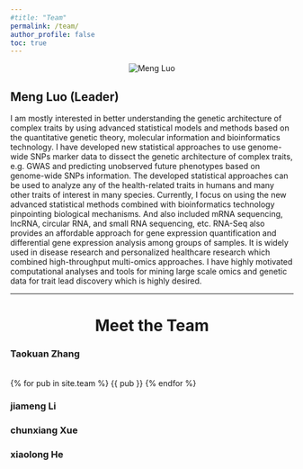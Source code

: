```yaml
---
#title: "Team"
permalink: /team/
author_profile: false
toc: true
---
```

<link rel="stylesheet" href="https://stackpath.bootstrapcdn.com/bootstrap/4.3.1/css/bootstrap.min.css" integrity="sha384-ggOyR0iXCbMQv3Xipma34MD+dH/1fQ784/j6cY/iJTQUOhcWr7x9JvoRxT2MZw1T" crossorigin="anonymous">
<script src="https://code.jquery.com/jquery-3.3.1.slim.min.js" integrity="sha384-q8i/X+965DzO0rT7abK41JStQIAqVgRVzpbzo5smXKp4YfRvH+8abtTE1Pi6jizo" crossorigin="anonymous"></script>
<script src="https://cdnjs.cloudflare.com/ajax/libs/popper.js/1.14.7/umd/popper.min.js" integrity="sha384-UO2eT0CpHqdSJQ6hJty5KVphtPhzWj9WO1clHTMGa3JDZwrnQq4sF86dIHNDz0W1" crossorigin="anonymous"></script>
<script src="https://stackpath.bootstrapcdn.com/bootstrap/4.3.1/js/bootstrap.min.js" integrity="sha384-JjSmVgyd0p3pXB1rRibZUAYoIIy6OrQ6VrjIEaFf/nJGzIxFDsf4x0xIM+B07jRM" crossorigin="anonymous"></script>

<div class="row">
  <div class="col-sm-6 col-md-4" align="center">
      <img src="{{ "/images/team/czheluo.jpg" | prepend: site.baseurl }}" class="img-responsive img-circle" alt="Meng Luo">
  </div>
  <div class="col-sm-6 col-md-8">
	<h2 class="header-light regular-pad">Meng Luo (Leader)</h2>
	<p>I am mostly interested in better understanding the genetic architecture of complex traits by using advanced statistical models and methods based on the quantitative genetic theory, molecular information and bioinformatics technology. I have developed new statistical approaches to use genome-wide SNPs marker data to dissect the genetic architecture of complex traits, e.g. GWAS and predicting unobserved future phenotypes based on genome-wide SNPs information. The developed statistical approaches can be used to analyze any of the health-related traits in humans and many other traits of interest in many species. Currently, I focus on using the new advanced statistical methods combined with bioinformatics technology pinpointing biological mechanisms. And also included mRNA sequencing, lncRNA, circular RNA, and small RNA sequencing, etc. RNA-Seq also provides an affordable approach for gene expression quantification and differential gene expression analysis among groups of samples. It is widely used in disease research and personalized healthcare research which combined high-throughput multi-omics approaches. I have highly motivated computational analyses and tools for mining large scale omics and genetic data for trait lead discovery which is highly desired. </p>
	<!--p><a href="/assets/docs/CV">[ Curriculum Vitae ]</a></p-->
	<!--a href="https://jean.fan/" target="_blank"><li class="fa fa-fw fa-2x fa-home"></li></a--> 
	<a href="https://www.twitter.com/czheluo" target="_blank"><i class="svg-icon twitter"></i></a> 
	<a href="https://www.github.com/czheluo" target="_blank"><i class="svg-icon github"></i></a> 
	<!--a href="https://www.linkedin.com/in/jeanfan" target="_blank"><li class="fa fa-fw fa-2x fa-linkedin"></li></a--> 
	<a href="https://www.instagram.com/czheluo/" target="_blank"><i class="svg-icon instagram"></i></a>
	<a href="mailto:czheluo@gmail.com"><i class="fas fa-fw fa-envelope-square"></i></a>    
  </div>
</div>

<hr>

<h1 align="center">Meet the Team</h1>

###  Taokuan Zhang

<br>
{% for pub in site.team %}
    {{ pub }}
{% endfor %}

### jiameng Li


### chunxiang Xue


### xiaolong He

